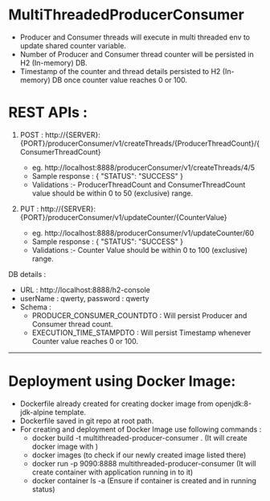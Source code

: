 # MultiThreadedProducerConsumer
- Producer and Consumer threads will execute in multi threaded env to update shared counter variable.
- Number of Producer and Consumer thread counter will be persisted in H2 (In-memory) DB.
- Timestamp of the counter and thread details persisted to H2 (In-memory) DB once counter value reaches 0 or 100.

# REST APIs :
1. POST : http://{SERVER}:{PORT}/producerConsumer/v1/createThreads/{ProducerThreadCount}/{ConsumerThreadCount}
   - eg. http://localhost:8888/producerConsumer/v1/createThreads/4/5
   - Sample response : {
              "STATUS": "SUCCESS"
             }
   - Validations :- ProducerThreadCount and ConsumerThreadCount value should be within 0 to 50 (exclusive) range.
  
2. PUT : http://{SERVER}:{PORT}/producerConsumer/v1/updateCounter/{CounterValue}  
   - eg. http://localhost:8888/producerConsumer/v1/updateCounter/60     
   - Sample response : {
              "STATUS": "SUCCESS"
             }
   - Validations :- Counter Value should be within 0 to 100 (exclusive) range.   
  
  DB details : 
   - URL : http://localhost:8888/h2-console 
   - userName : qwerty, password : qwerty
   - Schema : 
      - PRODUCER_CONSUMER_COUNTDTO : Will persist Producer and Consumer thread count.
      - EXECUTION_TIME_STAMPDTO : Will persist Timestamp whenever Counter value reaches 0 or 100.
      
-------------------------------------------------------------------------------------------------------------------------      
 # Deployment using Docker Image:   
   - Dockerfile already created for creating docker image from openjdk:8-jdk-alpine template. 
   - Dockerfile saved in git repo at root path.
   - For creating and deployment of Docker Image use following commands :
      - docker build -t multithreaded-producer-consumer .       (It will create docker image with )
      - docker images       (to check if our newly created image listed there)
      - docker run -p 9090:8888 multithreaded-producer-consumer        (It will create container with application running in to it)
      - docker container ls -a      (Ensure if container is created and in running status)
      
      
 
     
   
  
  
  
